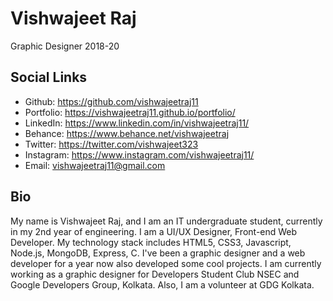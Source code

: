 # Vishwajeet Raj
Graphic Designer 2018-20

## Social Links
- Github: https://github.com/vishwajeetraj11
- Portfolio: https://vishwajeetraj11.github.io/portfolio/
- LinkedIn: https://www.linkedin.com/in/vishwajeetraj11/
- Behance: https://www.behance.net/vishwajeetraj
- Twitter: https://twitter.com/vishwajeet323
- Instagram: https://www.instagram.com/vishwajeetraj11/
- Email: vishwajeetraj11@gmail.com

## Bio

My name is Vishwajeet Raj, and I am an IT undergraduate student, currently in my 2nd year of engineering. I am a UI/UX Designer, Front-end Web Developer. My technology stack includes HTML5, CSS3, Javascript, Node.js, MongoDB, Express, C. I've been a graphic designer and a web developer for a year now also developed some cool projects. I am currently working as a graphic designer for Developers Student Club NSEC and Google Developers Group, Kolkata. Also, I am a volunteer at GDG Kolkata.
